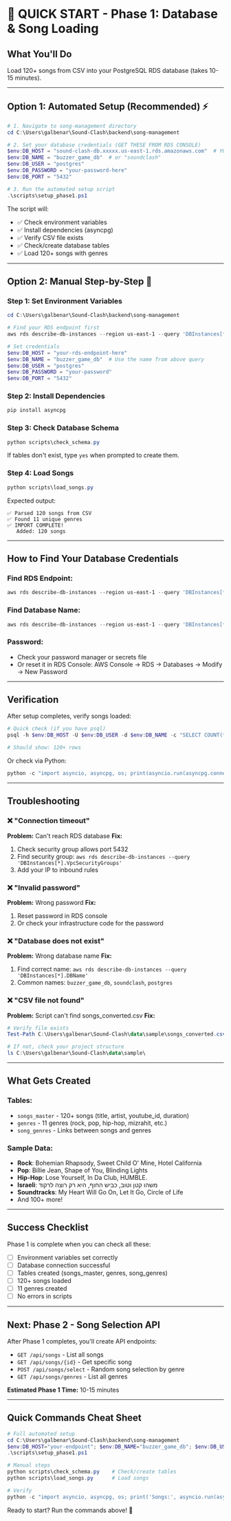 # 🚀 QUICK START - Phase 1: Database & Song Loading

## What You'll Do
Load 120+ songs from CSV into your PostgreSQL RDS database (takes 10-15 minutes).

---

## Option 1: Automated Setup (Recommended) ⚡

```powershell
# 1. Navigate to song-management directory
cd C:\Users\galbenar\Sound-Clash\backend\song-management

# 2. Set your database credentials (GET THESE FROM RDS CONSOLE)
$env:DB_HOST = "sound-clash-db.xxxxx.us-east-1.rds.amazonaws.com"  # YOUR RDS ENDPOINT
$env:DB_NAME = "buzzer_game_db"  # or "soundclash" 
$env:DB_USER = "postgres"
$env:DB_PASSWORD = "your-password-here"
$env:DB_PORT = "5432"

# 3. Run the automated setup script
.\scripts\setup_phase1.ps1
```

The script will:
- ✅ Check environment variables
- ✅ Install dependencies (asyncpg)
- ✅ Verify CSV file exists
- ✅ Check/create database tables
- ✅ Load 120+ songs with genres

---

## Option 2: Manual Step-by-Step 📝

### Step 1: Set Environment Variables
```powershell
cd C:\Users\galbenar\Sound-Clash\backend\song-management

# Find your RDS endpoint first
aws rds describe-db-instances --region us-east-1 --query 'DBInstances[*].[DBInstanceIdentifier,Endpoint.Address,DBName]' --output table

# Set credentials
$env:DB_HOST = "your-rds-endpoint-here"
$env:DB_NAME = "buzzer_game_db"  # Use the name from above query
$env:DB_USER = "postgres"
$env:DB_PASSWORD = "your-password"
$env:DB_PORT = "5432"
```

### Step 2: Install Dependencies
```powershell
pip install asyncpg
```

### Step 3: Check Database Schema
```powershell
python scripts\check_schema.py
```

If tables don't exist, type `yes` when prompted to create them.

### Step 4: Load Songs
```powershell
python scripts\load_songs.py
```

Expected output:
```
✅ Parsed 120 songs from CSV
✅ Found 11 unique genres
✅ IMPORT COMPLETE!
   Added: 120 songs
```

---

## How to Find Your Database Credentials

### Find RDS Endpoint:
```powershell
aws rds describe-db-instances --region us-east-1 --query 'DBInstances[*].[DBInstanceIdentifier,Endpoint.Address]' --output table
```

### Find Database Name:
```powershell
aws rds describe-db-instances --region us-east-1 --query 'DBInstances[*].DBName' --output text
```

### Password:
- Check your password manager or secrets file
- Or reset it in RDS Console: AWS Console → RDS → Databases → Modify → New Password

---

## Verification

After setup completes, verify songs loaded:

```powershell
# Quick check (if you have psql)
psql -h $env:DB_HOST -U $env:DB_USER -d $env:DB_NAME -c "SELECT COUNT(*) FROM songs_master;"

# Should show: 120+ rows
```

Or check via Python:
```powershell
python -c "import asyncio, asyncpg, os; print(asyncio.run(asyncpg.connect(host=os.getenv('DB_HOST'), database=os.getenv('DB_NAME'), user=os.getenv('DB_USER'), password=os.getenv('DB_PASSWORD')).fetchval('SELECT COUNT(*) FROM songs_master')))"
```

---

## Troubleshooting

### ❌ "Connection timeout"
**Problem:** Can't reach RDS database
**Fix:** 
1. Check security group allows port 5432
2. Find security group: `aws rds describe-db-instances --query 'DBInstances[*].VpcSecurityGroups'`
3. Add your IP to inbound rules

### ❌ "Invalid password"
**Problem:** Wrong password
**Fix:** 
1. Reset password in RDS console
2. Or check your infrastructure code for the password

### ❌ "Database does not exist"
**Problem:** Wrong database name
**Fix:**
1. Find correct name: `aws rds describe-db-instances --query 'DBInstances[*].DBName'`
2. Common names: `buzzer_game_db`, `soundclash`, `postgres`

### ❌ "CSV file not found"
**Problem:** Script can't find songs_converted.csv
**Fix:**
```powershell
# Verify file exists
Test-Path C:\Users\galbenar\Sound-Clash\data\sample\songs_converted.csv

# If not, check your project structure
ls C:\Users\galbenar\Sound-Clash\data\sample\
```

---

## What Gets Created

### Tables:
- `songs_master` - 120+ songs (title, artist, youtube_id, duration)
- `genres` - 11 genres (rock, pop, hip-hop, mizrahit, etc.)
- `song_genres` - Links between songs and genres

### Sample Data:
- **Rock**: Bohemian Rhapsody, Sweet Child O' Mine, Hotel California
- **Pop**: Billie Jean, Shape of You, Blinding Lights  
- **Hip-Hop**: Lose Yourself, In Da Club, HUMBLE.
- **Israeli**: משהו קטן וטוב, כביש החוף, היא רק רוצה לרקוד
- **Soundtracks**: My Heart Will Go On, Let It Go, Circle of Life
- And 100+ more!

---

## Success Checklist

Phase 1 is complete when you can check all these:

- [ ] Environment variables set correctly
- [ ] Database connection successful
- [ ] Tables created (songs_master, genres, song_genres)
- [ ] 120+ songs loaded
- [ ] 11 genres created
- [ ] No errors in scripts

---

## Next: Phase 2 - Song Selection API

After Phase 1 completes, you'll create API endpoints:
- `GET /api/songs` - List all songs
- `GET /api/songs/{id}` - Get specific song
- `POST /api/songs/select` - Random song selection by genre
- `GET /api/songs/genres` - List all genres

**Estimated Phase 1 Time:** 10-15 minutes

---

## Quick Commands Cheat Sheet

```powershell
# Full automated setup
cd C:\Users\galbenar\Sound-Clash\backend\song-management
$env:DB_HOST="your-endpoint"; $env:DB_NAME="buzzer_game_db"; $env:DB_USER="postgres"; $env:DB_PASSWORD="password"
.\scripts\setup_phase1.ps1

# Manual steps
python scripts\check_schema.py    # Check/create tables
python scripts\load_songs.py      # Load songs

# Verify
python -c "import asyncio, asyncpg, os; print('Songs:', asyncio.run(asyncpg.connect(host=os.getenv('DB_HOST'), database=os.getenv('DB_NAME'), user=os.getenv('DB_USER'), password=os.getenv('DB_PASSWORD')).fetchval('SELECT COUNT(*) FROM songs_master')))"
```

Ready to start? Run the commands above! 🚀
